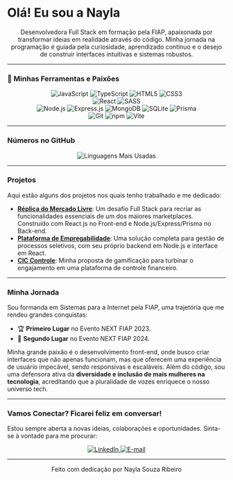 # Olá! Eu sou a Nayla 

<p align="center">
  Desenvolvedora Full Stack em formação pela FIAP, apaixonada por transformar ideias em realidade através do código. Minha jornada na programação é guiada pela curiosidade, aprendizado contínuo e o desejo de construir interfaces intuitivas e sistemas robustos.
</p>

---

### 🚀 Minhas Ferramentas e Paixões

<p align="center">
  <img src="https://img.shields.io/badge/JavaScript-F7DF1E?style=for-the-badge&logo=javascript&logoColor=black" alt="JavaScript">
  <img src="https://img.shields.io/badge/TypeScript-3178C6?style=for-the-badge&logo=typescript&logoColor=white" alt="TypeScript">
  <img src="https://img.shields.io/badge/HTML5-E34F26?style=for-the-badge&logo=html5&logoColor=white" alt="HTML5">
  <img src="https://img.shields.io/badge/CSS3-1572B6?style=for-the-badge&logo=css3&logoColor=white" alt="CSS3">
  <br>
  <img src="https://img.shields.io/badge/React-61DAFB?style=for-the-badge&logo=react&logoColor=black" alt="React">
  <img src="https://img.shields.io/badge/SASS-CC6699?style=for-the-badge&logo=sass&logoColor=white" alt="SASS">
  <br>
  <img src="https://img.shields.io/badge/Node.js-339933?style=for-the-badge&logo=node.js&logoColor=white" alt="Node.js">
  <img src="https://img.shields.io/badge/Express.js-000000?style=for-the-badge&logo=express&logoColor=white" alt="Express.js">
  <img src="https://img.shields.io/badge/MongoDB-47A248?style=for-the-badge&logo=mongodb&logoColor=white" alt="MongoDB">
  <img src="https://img.shields.io/badge/SQLite-07405E?style=for-the-badge&logo=sqlite&logoColor=white" alt="SQLite">
  <img src="https://img.shields.io/badge/Prisma-2D3748?style=for-the-badge&logo=prisma&logoColor=white" alt="Prisma">
  <br>
  <img src="https://img.shields.io/badge/Git-F05032?style=for-the-badge&logo=git&logoColor=white" alt="Git">
  <img src="https://img.shields.io/badge/npm-CB3837?style=for-the-badge&logo=npm&logoColor=white" alt="npm">
  <img src="https://img.shields.io/badge/Vite-646CFF?style=for-the-badge&logo=vite&logoColor=white" alt="Vite">
</p>

---

### Números no GitHub

<div align="center">
  <img src="https://github-readme-stats.vercel.app/api/top-langs/?username=naylasouza&layout=compact&theme=radical" alt="Linguagens Mais Usadas">
  </div>

---

### Projetos

Aqui estão alguns dos projetos nos quais tenho trabalhado e me dedicado:

- **[Réplica do Mercado Livre](https://github.com/naylasouza/mercado-livre-replica)**: Um desafio Full Stack para recriar as funcionalidades essenciais de um dos maiores marketplaces. Construído com React.js no Front-end e Node.js/Express/Prisma no Back-end.
- **<a href="#" target="_blank">Plataforma de Empregabilidade</a>**: Uma solução completa para gestão de processos seletivos, com seu próprio backend em Node.js e interface em React.
- **<a href="#" target="_blank">CIC Controle</a>**: Minha proposta de gamificação para turbinar o engajamento em uma plataforma de controle financeiro.

---

### Minha Jornada

Sou formanda em Sistemas para a Internet pela FIAP, uma trajetória que me rendeu grandes conquistas:
- 🏆 **Primeiro Lugar** no Evento NEXT FIAP 2023.
- 🥈 **Segundo Lugar** no Evento NEXT FIAP 2024.

Minha grande paixão é o desenvolvimento front-end, onde busco criar interfaces que não apenas funcionam, mas que oferecem uma experiência de usuário impecável, sendo responsivas e escaláveis. Além do código, sou uma defensora ativa da **diversidade e inclusão de mais mulheres na tecnologia**, acreditando que a pluralidade de vozes enriquece o nosso universo tech.

---

### Vamos Conectar? Ficarei feliz em conversar!

Estou sempre aberta a novas ideias, colaborações e oportunidades. Sinta-se à vontade para me procurar:

<div align="center">
  <a href="https://www.linkedin.com/in/naylasouzaribeiro/" target="_blank">
    <img src="https://img.shields.io/badge/LinkedIn-0077B5?style=for-the-badge&logo=linkedin&logoColor=white" alt="LinkedIn">
  </a>
  <a href="mailto:naylasouzariibeiro@gmail.com" target="_blank">
    <img src="https://img.shields.io/badge/Email-EA4335?style=for-the-badge&logo=gmail&logoColor=white" alt="E-mail">
  </a>
</div>

---

<p align="center">
  Feito com dedicação por Nayla Souza Ribeiro
</p>
